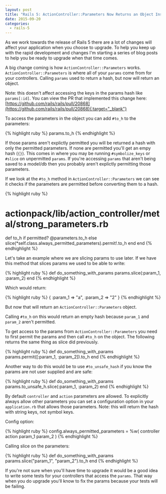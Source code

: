```yaml
---
layout: post
title: "Rails 5: ActionController::Parameters Now Returns an Object Instead of a Hash"
date: 2015-09-20
categories:
  - rails-5
---
```


<aside>As we work towards the release of Rails 5 there are a lot of changes will affect your application when you choose to upgrade. To help you keep up with the rapid development and changes I'm starting a series of blog posts to help you be ready to upgrade when that time comes.</aside>

A big change coming is how `ActionController::Parameters` works. `ActionController::Parameters` is where all of your `params` come from for your controllers. Calling `params` used to return a hash, but now will return an object.

Note: this doesn't affect accessing the keys in the params hash like `params[:id]`. You can view the PR that implemented this change here: [https://github.com/rails/rails/pull/20868](https://github.com/rails/rails/pull/20868){:target="_blank"}

To access the parameters in the object you can add `#to_h` to the parameters:

{% highlight ruby %}
params.to_h
{% endhighlight %}

If those params aren't explictly permitted you will be returned a hash with only the permitted parameters. If none are permitted you'll get an empy hash (`{}`). This comes in where you may be running `#symbolize_keys` or `#slice` on unpermitted `params`. If you're accessing `params` that aren't being saved to a model/db then you probably aren't explictly permitting those parameters.

If we look at the `#to_h` method in `ActionController::Parameters` we can see it checks if the parameters are permitted before converting them to a hash.

{% highlight ruby %}
# actionpack/lib/action_controller/metal/strong_parameters.rb
def to_h
  if permitted?
    @parameters.to_h
  else
    slice(*self.class.always_permitted_parameters).permit!.to_h
  end
end
{% endhighlight %}

Let's take an example where we are slicing params to use later. If we have this method that slices params we used to be able to write:

{% highlight ruby %}
def do_something_with_params
  params.slice(:param_1, :param_2)
end
{% endhighlight %}

Which would return:

{% highlight ruby %}
  { :param_1 => "a", :param_2 => "2" }
{% endhighlight %}

But now that will return an `ActionController::Parameters` object.

Calling `#to_h` on this would return an empty hash because `param_1` and `param_2` aren't permitted.

To get access to the params from `ActionController::Parameters` you need to first permit the params and then call `#to_h` on the object. The following returns the same thing as slice did previously.

{% highlight ruby %}
def do_something_with_params
  params.permit([:param_1, :param_2]).to_h
end
{% endhighlight %}

Another way to do this would be to use `#to_unsafe_hash` if you know the params are not user supplied and are safe:

{% highlight ruby %}
def do_something_with_params
  params.to_unsafe_h.slice(:param_1, :param_2)
end
{% endhighlight %}

By default `controller` and `action` parameters are allowed. To explicitly always allow other parameters you can set a configuration option in your `application.rb` that allows those parameters. Note: this will return the hash with string keys, not symbol keys.

Config option:

{% highlight ruby %}
  config.always_permitted_parameters = %w( controller action param_1 param_2 )
{% endhighlight %}

Calling slice on the parameters:

{% highlight ruby %}
def do_something_with_params
  params.slice("param_1", "param_2").to_h
end
{% endhighlight %}

If you're not sure when you'll have time to upgrade it would be a good idea to write some tests for your controllers that access the `params`. That way when you do upgrade you'll know to fix the params because your tests will be failing.
